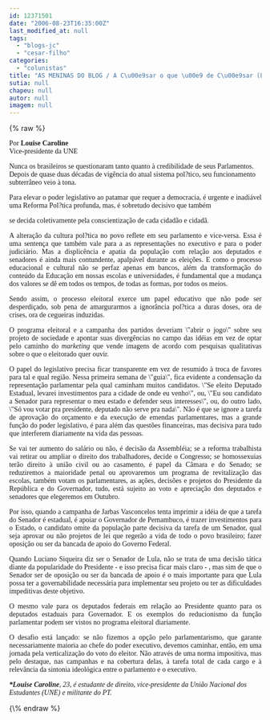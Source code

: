 ```yaml
---
id: 12371501
date: "2006-08-23T16:35:00Z"
last_modified_at: null
tags:
  - "blogs-jc"
  - "cesar-filho"
categories:
  - "colunistas"
title: "AS MENINAS DO BLOG / A C\u00e9sar o que \u00e9 de C\u00e9sar (Louise Caroline)"
sutia: null
chapeu: null
autor: null
imagem: null
---
```

{\% raw %}
<p><P><FONT face=Verdana>Por <STRONG>Louise Caroline</STRONG><BR>Vice-presidente da UNE</FONT></P></p>
<p><P><FONT face=Verdana>Nunca os brasileiros se questionaram tanto quanto à credibilidade de seus Parlamentos. Depois de quase duas décadas de vigência do atual sistema pol?tico, seu funcionamento subterrâneo veio à tona.</FONT></P></p>
<p><P align=justify><FONT face=Verdana>Para elevar o poder legislativo ao patamar que requer a democracia, é urgente e inadiável uma Reforma Pol?tica profunda, mas, é sobretudo decisivo que também</p>
<p> se decida coletivamente pela conscientização de cada cidadão e cidadã.</FONT></P></p>
<p><P align=justify><FONT face=Verdana>A alteração da cultura pol?tica no povo reflete em seu parlamento e vice-versa. Essa é uma sentença que também vale para a as representações no executivo e para o poder judiciário. Mas a displicência e apatia da população com relação aos deputados e senadores é ainda mais contundente, apalpável durante as eleições. E como o processo educacional e cultural não se perfaz apenas em bancos, além da transformação do conteúdo da Educação em nossas escolas e universidades, é fundamental que a mudança dos valores se dê em todos os tempos, de todas as formas, por todos os meios.</FONT></P></p>
<p><P align=justify><FONT face=Verdana>Sendo assim, o processo eleitoral exerce um papel educativo que não pode ser desperdiçado, sob pena de amargurarmos a ignorância pol?tica a duras doses, ora de crises, ora de cegueiras induzidas.</FONT></P></p>
<p><P align=justify><FONT face=Verdana>O programa eleitoral e a campanha dos partidos deveriam \"abrir o jogo\" sobre seu projeto de sociedade e apontar suas divergências no campo das idéias em vez de optar pelo caminho do <I>marketing</I> que vende imagens de acordo com pesquisas qualitativas sobre o que o eleitorado quer ouvir.</FONT></P></p>
<p><P align=justify><FONT face=Verdana>O papel do legislativo precisa ficar transparente em vez de resumido à troca de favores para tal e qual região. Nessa primeira semana de \"guia\", fica evidente a condensação da representação parlamentar pela qual caminham muitos candidatos. \"Se eleito Deputado Estadual, levarei investimentos para a cidade de onde eu venho\", ou, \"Eu sou candidato a Senador para representar o meu estado e defender seus interesses\", ou, do outro lado, \"Só vou votar pra presidente, deputado não serve pra nada\". Não é que se ignore a tarefa de aprovação do orçamento e da execução de emendas parlamentares, mas a grande função do poder legislativo, é para além das questões financeiras, mas decisiva para tudo que interferem diariamente na vida das pessoas.</FONT></P></p>
<p><P align=justify><FONT face=Verdana>Se vai ter aumento do salário ou não, é decisão da Assembléia; se a reforma trabalhista vai retirar ou ampliar o direito dos trabalhadores, decide o Congresso; se homossexuias terão direito à união civil ou ao casamento, é papel da Câmara e do Senado; se reduziremos a maioridade penal ou aprovaremos um programa de revitalização das escolas, também votam os parlamentares, as ações, decisões e projetos do Presidente da República e do Governador, tudo, está sujeito ao voto e apreciação dos deputados e senadores que elegeremos em Outubro.</FONT></P></p>
<p><P align=justify><FONT face=Verdana>Por isso, quando a campanha de Jarbas Vasconcelos tenta imprimir a idéia de que a tarefa do Senador é estadual, é apoiar o Governador de Pernambuco, é trazer investimentos para o Estado, o candidato omite da população parte decisiva da tarefa de um Senador, qual seja aprovar ou não projetos de lei que regerão a vida de todo o povo brasileiro; fazer oposição ou ser da bancada de apoio do Governo Federal.</FONT></P></p>
<p><P align=justify><FONT face=Verdana>Quando Luciano Siqueira diz ser o Senador de Lula, não se trata de uma decisão tática diante da popularidade do Presidente - e isso precisa ficar mais claro - , mas sim de que o Senador ser de oposição ou ser da bancada de apoio é o mais importante para que Lula possa ter a governabilidade necessária para implementar seu projeto ou ter as dificuldades impeditivas deste objetivo.</FONT></P></p>
<p><P align=justify><FONT face=Verdana>O mesmo vale para os deputados federais em relação ao Presidente quanto para os deputados estaduais para Governador. E os exemplos do reducionismo da função parlamentar podem ser vistos no programa eleitoral diariamente. </FONT></P></p>
<p><P align=justify><FONT face=Verdana>O desafio está lançado: se não fizemos a opção pelo parlamentarismo, que garante necessariamente maioria ao chefe do poder executivo, devemos caminhar, então, em uma jornada pela verticalização do voto do eleitor. Não através de uma norma impositiva, mas pelo destaque, nas campanhas e na cobertura delas, à tarefa total de cada cargo e à relevância da sintonia ideológica entre o parlamento e o executivo.</FONT></P></p>
<p><P align=justify><FONT face=Verdana></FONT></P><FONT face=Verdana></p>
<p><P><EM><STRONG>*Louise Caroline</STRONG>, 23, é estudante de direito, vice-presidente da União Nacional dos Estudantes (UNE) e militante do PT.</EM></P></FONT> </p>
{\% endraw %}